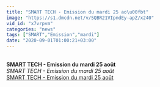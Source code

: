 ```yaml
---
title: "SMART TECH - Emission du mardi 25 ao\u00fbt"
image: "https://s1.dmcdn.net/v/SQBR21VIpndEy-apZ/x240"
vid_id: "x7vrpvm"
categories: "news"
tags: ["SMART","Emission","mardi"]
date: "2020-09-01T01:00:21+03:00"
---
```

<br><b>SMART TECH - Emission du mardi 25 août</b><br> <i>SMART TECH - Emission du mardi 25 août</i><br> <u>SMART TECH - Emission du mardi 25 août</u>
